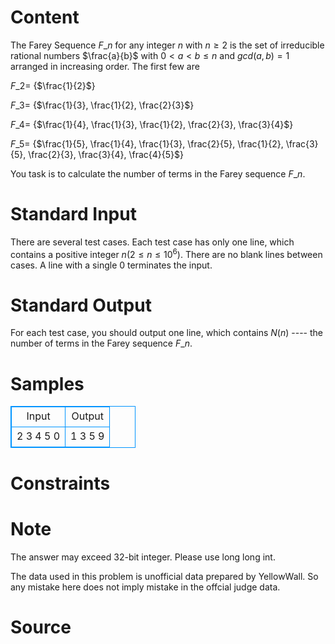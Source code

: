 
# Content

The Farey Sequence $F\_n$ for any integer $n$ with $n \geq 2$ is the set of irreducible rational numbers $\frac{a}{b}$ with $0 < a < b \leq n$ and $gcd(a,b) = 1$ arranged in increasing order. The first few are 

$F\_2 =$ {$\frac{1}{2}$} 

$F\_3 =$ {$\frac{1}{3}, \frac{1}{2}, \frac{2}{3}$}
 
$F\_4 =$ {$\frac{1}{4}, \frac{1}{3}, \frac{1}{2}, \frac{2}{3}, \frac{3}{4}$} 

$F\_5 =$ {$\frac{1}{5}, \frac{1}{4}, \frac{1}{3}, \frac{2}{5}, \frac{1}{2}, \frac{3}{5}, \frac{2}{3}, \frac{3}{4}, \frac{4}{5}$} 

You task is to calculate the number of terms in the Farey sequence $F\_n$.

# Standard Input

There are several test cases. Each test case has only one line, which contains a positive integer $n (2 \leq n \leq 10^6)$. There are no blank lines between cases. A line with a single $0$ terminates the input.

# Standard Output

For each test case, you should output one line, which contains $N(n)$ ---- the number of terms in the Farey sequence $F\_n$.

# Samples

<style>
        table,table tr th, table tr td { border:1px solid #0094ff; }
        table { width: 200px; min-height: 25px; line-height: 25px; text-align: center; border-collapse: collapse;}   
    </style>
<table>
	<tr>
		<td>Input</td>
		<td>Output</td>
	</tr>
<tr><td>2
3
4
5
0</td><td>1
3
5
9</td></tr></table>


# Constraints



# Note

The answer may exceed $32$-bit integer. Please use long long int.

The data used in this problem is unofficial data prepared by YellowWall. So any mistake here does not imply mistake in the offcial judge data.

# Source



